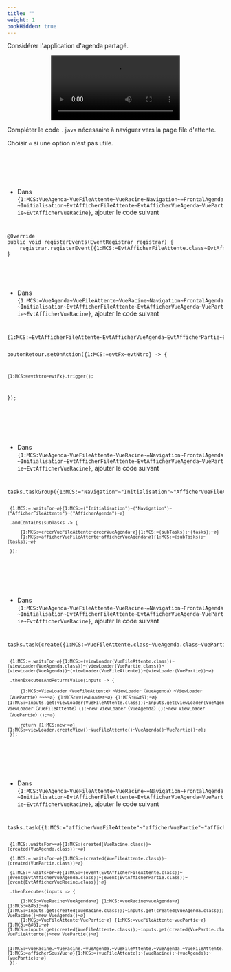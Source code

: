 ```yaml
---
title: ""
weight: 1
bookHidden: true
---
```



Considérer l'application d'agenda partagé.

<center>
<video src="https://ciboulot.ca/cegep/420-4F5-MO/examens/01/B_ZoQvBKRUdoiU8Md8XQmT/examen01B.mp4" type="video/mp4" loop nocontrols autoplay>
</center>

Compléter le code `.java` nécessaire à naviguer vers la page file d'attente.

Choisir `∅` si une option n'est pas utile.


<br>
<br>
<br>
<br>



* Dans `{1:MCS:VueAgenda~VueFileAttente~VueRacine~Navigation~=FrontalAgenda~Initialisation~EvtAfficherFileAttente~EvtAfficherVueAgenda~VuePartie~EvtAfficherVueRacine}`, ajouter le code suivant


<code>
<pre>
@Override
public void registerEvents(EventRegistrar registrar) {
	registrar.registerEvent({1:MCS:=EvtAfficherFileAttente.class~EvtAfficherVueAgenda.class~EvtAfficherPartie.class~EvtAfficherVueRacine.class~EvtAfficherVueRacine~EvtAfficherFileAttente~EvtAfficherFileAttente~EvtAfficherPartie});
}
</pre>
</code>

<br>
<br>


* Dans `{1:MCS:=VueAgenda~VueFileAttente~VueRacine~Navigation~FrontalAgenda~Initialisation~EvtAfficherFileAttente~EvtAfficherVueAgenda~VuePartie~EvtAfficherVueRacine}`, ajouter le code suivant

<code>
<pre>
{1:MCS:=EvtAfficherFileAttente~EvtAfficherVueAgenda~EvtAfficherPartie~EvtAfficherVueRacine} evtNtro = NtroApp.newEvent({1:MCS:=EvtAfficherFileAttente.class~EvtAfficherVueAgenda.class~EvtAfficherPartie.class~EvtAfficherFileAttente~EvtAfficherFileAttente~EvtAfficherPartie~EvtAfficherVueRacine~EvtAfficherVueRacine.class});

boutonRetour.setOnAction({1:MCS:=evtFx~evtNtro} -> {

	{1:MCS:=evtNtro~evtFx}.trigger();
});
</pre>
</code>

<br>
<br>

* Dans `{1:MCS:VueAgenda~VueFileAttente~VueRacine~=Navigation~FrontalAgenda~Initialisation~EvtAfficherFileAttente~EvtAfficherVueAgenda~VuePartie~EvtAfficherVueRacine}`, ajouter le code suivant

<code>
<pre>
tasks.taskGroup({1:MCS:="Navigation"~"Initialisation"~"AfficherVueFileAttente"~"AfficherVueAgenda"})

	 {1:MCS:=.waitsFor~∅}{1:MCS:=("Initialisation")~("Navigation")~("AfficherFileAttente")~("AfficherAgenda")~∅}

	 .andContains(subTasks -> {

		 {1:MCS:=creerVueFileAttente~creerVueAgenda~∅}{1:MCS:=(subTasks);~(tasks);~∅}
		 {1:MCS:=afficherVueFileAttente~afficherVueAgenda~∅}{1:MCS:=(subTasks);~(tasks);~∅}

	 });
</pre>
</code>

<br>
<br>

* Dans `{1:MCS:VueAgenda~VueFileAttente~VueRacine~=Navigation~FrontalAgenda~Initialisation~EvtAfficherFileAttente~EvtAfficherVueAgenda~VuePartie~EvtAfficherVueRacine}`, ajouter le code suivant

<code>
<pre>
tasks.task(create({1:MCS:=VueFileAttente.class~VueAgenda.class~VuePartie.class~VueFileAttente~VueAgenda~VuePartie}))

	 {1:MCS:=.waitsFor~∅}{1:MCS:=(viewLoader(VueFileAttente.class))~(viewLoader(VueAgenda.class))~(viewLoader(VuePartie.class))~(viewLoader(VueAgenda))~(viewLoader(VueFileAttente))~(viewLoader(VuePartie))~∅}

	 .thenExecutesAndReturnsValue(inputs -> {
		 
		 {1:MCS:=ViewLoader〈VueFileAttente〉~ViewLoader〈VueAgenda〉~ViewLoader〈VuePartie〉~~~~∅} {1:MCS:=viewLoader~∅} {1:MCS:=&#61;~∅} {1:MCS:=inputs.get(viewLoader(VueFileAttente.class));~inputs.get(viewLoader(VueAgenda.class));~inputs.get(viewLoader(VuePartie.class));~new ViewLoader〈VueFileAttente〉();~new ViewLoader〈VueAgenda〉();~new ViewLoader〈VuePartie〉();~∅}
		 
		 return {1:MCS:new~=∅}{1:MCS:=viewLoader.createView()~VueFileAttente()~VueAgenda()~VuePartie()~∅};
	 });
</pre>
</code>

<br>
<br>

* Dans `{1:MCS:VueAgenda~VueFileAttente~VueRacine~=Navigation~FrontalAgenda~Initialisation~EvtAfficherFileAttente~EvtAfficherVueAgenda~VuePartie~EvtAfficherVueRacine}`, ajouter le code suivant

<code>
<pre>
tasks.task({1:MCS:="afficherVueFileAttente"~"afficherVuePartie"~"afficherVueAgenda"})

	 {1:MCS:.waitsFor~=∅}{1:MCS:(created(VueRacine.class))~(created(VueAgenda.class))~=∅}

	 {1:MCS:=.waitsFor~∅}{1:MCS:=(created(VueFileAttente.class))~(created(VuePartie.class))~∅}

	 {1:MCS:=.waitsFor~∅}{1:MCS:=(event(EvtAfficherFileAttente.class))~(event(EvtAfficherVueAgenda.class))~(event(EvtAfficherPartie.class))~(event(EvtAfficherVueRacine.class))~∅}

	 .thenExecutes(inputs -> {

		 {1:MCS:=VueRacine~VueAgenda~∅} {1:MCS:=vueRacine~vueAgenda~∅} {1:MCS:=&#61;~∅} {1:MCS:=inputs.get(created(VueRacine.class));~inputs.get(created(VueAgenda.class));~new VueRacine()~new VueAgenda()~∅}
		 {1:MCS:=VueFileAttente~VuePartie~∅} {1:MCS:=vueFileAttente~vuePartie~∅} {1:MCS:=&#61;~∅} {1:MCS:=inputs.get(created(VueFileAttente.class));~inputs.get(created(VuePartie.class));~new VueFileAttente()~new VuePartie()~∅}
		  
		 {1:MCS:=vueRacine.~VueRacine.~vueAgenda.~vueFileAttente.~VueAgenda.~VueFileAttente.~∅}{1:MCS:=afficherSousVue~∅}{1:MCS:=(vueFileAttente);~(vueRacine);~(vueAgenda);~(vuePartie);~∅}
	 });
</pre>
</code>
